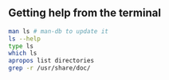 ## Getting help from the terminal

```sh
man ls # man-db to update it
ls --help
type ls
which ls
apropos list directories
grep -r /usr/share/doc/
```
